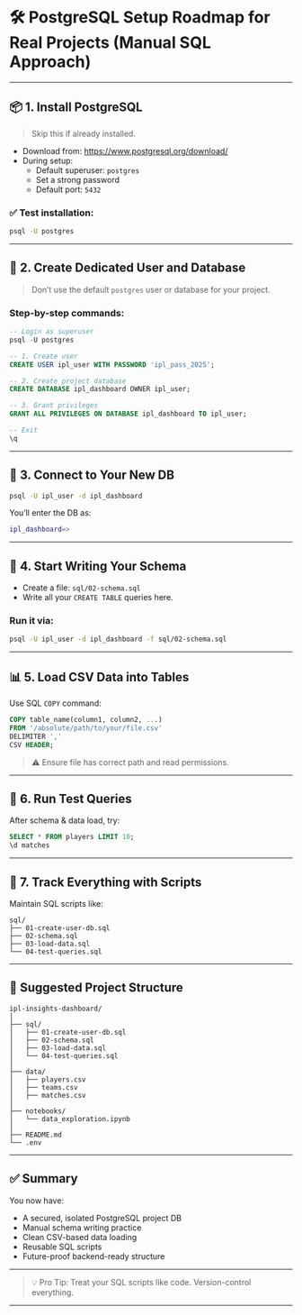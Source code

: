 # 🛠️ PostgreSQL Setup Roadmap for Real Projects (Manual SQL Approach)

---

## 📦 1. Install PostgreSQL

> Skip this if already installed.

- Download from: https://www.postgresql.org/download/
- During setup:
  - Default superuser: `postgres`
  - Set a strong password
  - Default port: `5432`

### ✅ Test installation:

```bash
psql -U postgres
````

---

## 👤 2. Create Dedicated User and Database

> Don’t use the default `postgres` user or database for your project.

### Step-by-step commands:

```sql
-- Login as superuser
psql -U postgres

-- 1. Create user
CREATE USER ipl_user WITH PASSWORD 'ipl_pass_2025';

-- 2. Create project database
CREATE DATABASE ipl_dashboard OWNER ipl_user;

-- 3. Grant privileges
GRANT ALL PRIVILEGES ON DATABASE ipl_dashboard TO ipl_user;

-- Exit
\q
```

---

## 🔌 3. Connect to Your New DB

```bash
psql -U ipl_user -d ipl_dashboard
```

You’ll enter the DB as:

```bash
ipl_dashboard=>
```

---

## 🧱 4. Start Writing Your Schema

* Create a file: `sql/02-schema.sql`
* Write all your `CREATE TABLE` queries here.

### Run it via:

```bash
psql -U ipl_user -d ipl_dashboard -f sql/02-schema.sql
```

---

## 📊 5. Load CSV Data into Tables

Use SQL `COPY` command:

```sql
COPY table_name(column1, column2, ...)
FROM '/absolute/path/to/your/file.csv'
DELIMITER ','
CSV HEADER;
```

> ⚠️ Ensure file has correct path and read permissions.

---

## 🧪 6. Run Test Queries

After schema & data load, try:

```sql
SELECT * FROM players LIMIT 10;
\d matches
```

---

## 📓 7. Track Everything with Scripts

Maintain SQL scripts like:

```
sql/
├── 01-create-user-db.sql
├── 02-schema.sql
├── 03-load-data.sql
└── 04-test-queries.sql
```

---

## 📁 Suggested Project Structure

```
ipl-insights-dashboard/
│
├── sql/
│   ├── 01-create-user-db.sql
│   ├── 02-schema.sql
│   ├── 03-load-data.sql
│   └── 04-test-queries.sql
│
├── data/
│   ├── players.csv
│   ├── teams.csv
│   ├── matches.csv
│
├── notebooks/
│   └── data_exploration.ipynb
│
├── README.md
└── .env
```

---

## ✅ Summary

You now have:

* A secured, isolated PostgreSQL project DB
* Manual schema writing practice
* Clean CSV-based data loading
* Reusable SQL scripts
* Future-proof backend-ready structure

---

> 💡 Pro Tip: Treat your SQL scripts like code. Version-control everything.

---
